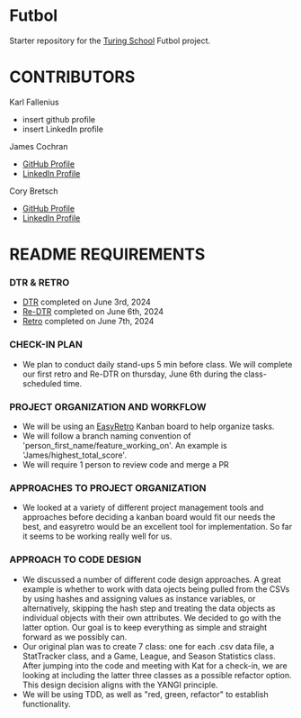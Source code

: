 # Futbol
Starter repository for the [Turing School](https://turing.io/) Futbol project.

# CONTRIBUTORS
Karl Fallenius
  - insert github profile
  - insert LinkedIn profile
    
James Cochran
  - [GitHub Profile](https://github.com/James-Cochran)
  - [LinkedIn Profile](www.linkedin.com/in/james-cochran-7694b1261)
    
Cory Bretsch
  - [GitHub Profile](https://github.com/CoryBretsch)
  - [LinkedIn Profile](https://www.linkedin.com/in/cory-bretsch-12591b16b/)


# README REQUIREMENTS
### DTR & RETRO
  - [DTR](https://docs.google.com/document/d/1FACITYUJOXfrlqmo62Xsbf1nut_gJ6O829bR0uazS5U/edit) completed on June 3rd, 2024
  - [Re-DTR](https://docs.google.com/document/d/1FACITYUJOXfrlqmo62Xsbf1nut_gJ6O829bR0uazS5U/edit) completed on June 6th, 2024
  - [Retro](https://easyretro.io/publicboard/YEugqgDd8JcsiJopBf4DhiOR6Cm2/9a4f3f19-daf1-4d10-9e1f-1ec9c8a89788) completed on June 7th, 2024

### CHECK-IN PLAN
  - We plan to conduct daily stand-ups 5 min before class. We will complete our first retro and Re-DTR on thursday, June 6th during the class-scheduled time. 

### PROJECT ORGANIZATION AND WORKFLOW
  - We will be using an [EasyRetro](https://easyretro.io/publicboard/YEugqgDd8JcsiJopBf4DhiOR6Cm2/5bc57278-d612-429a-8138-c199ea17cebd) Kanban board to help organize tasks.
  - We will follow a branch naming convention of 'person_first_name/feature_working_on'. An example is 'James/highest_total_score'.
  - We will require 1 person to review code and merge a PR

### APPROACHES TO PROJECT ORGANIZATION 
  - We looked at a variety of different project management tools and approaches before deciding a kanban board would fit our needs the best, and easyretro would be an excellent tool for implementation. So far it seems to be working really well for us.

### APPROACH TO CODE DESIGN
  - We discussed a number of different code design approaches. A great example is whether to work with data ojects being pulled from the CSVs by using hashes and assigning values as instance variables, or alternatively, skipping the hash step and treating the data objects as individual objects with their own attributes. We decided to go with the latter option. Our goal is to keep everything as simple and straight forward as we possibly can.
  - Our original plan was to create 7 class: one for each .csv data file, a StatTracker class, and a Game, League, and Season Statistics class. After jumping into the code and meeting with Kat for a check-in, we are looking at including the latter three classes as a possible refactor option. This design decision aligns with the YANGI principle.
- We will be using TDD, as well as "red, green, refactor" to establish functionality.

